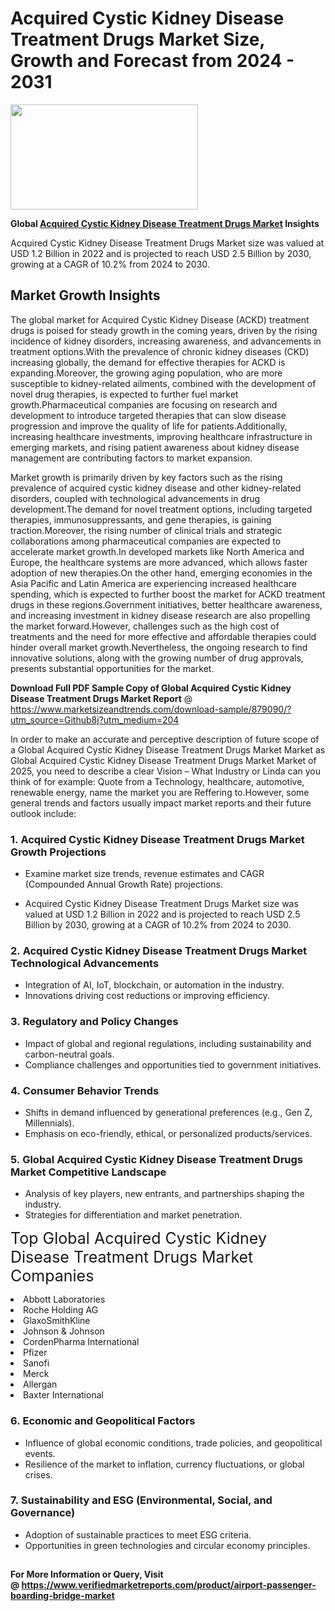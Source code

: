 <H1>Acquired Cystic Kidney Disease Treatment Drugs Market Size, Growth and Forecast from 2024 - 2031</H1><img class="aligncenter size-medium wp-image-584254" src="https://thirdeyenews.in/wp-content/uploads/2024/09/Global-Market-Research-300x168.jpeg" alt="" width="300" height="168" /><p><strong>Global&nbsp;<a href="https://www.marketsizeandtrends.com/download-sample/879090/?utm_source=Github8j?utm_medium=204">Acquired Cystic Kidney Disease Treatment Drugs Market</a> Insights</strong></p><p>Acquired Cystic Kidney Disease Treatment Drugs Market size was valued at USD 1.2 Billion in 2022 and is projected to reach USD 2.5 Billion by 2030, growing at a CAGR of 10.2% from 2024 to 2030.</p><p><h2>Market Growth Insights</h2> <p>The global market for Acquired Cystic Kidney Disease (ACKD) treatment drugs is poised for steady growth in the coming years, driven by the rising incidence of kidney disorders, increasing awareness, and advancements in treatment options.With the prevalence of chronic kidney diseases (CKD) increasing globally, the demand for effective therapies for ACKD is expanding.Moreover, the growing aging population, who are more susceptible to kidney-related ailments, combined with the development of novel drug therapies, is expected to further fuel market growth.Pharmaceutical companies are focusing on research and development to introduce targeted therapies that can slow disease progression and improve the quality of life for patients.Additionally, increasing healthcare investments, improving healthcare infrastructure in emerging markets, and rising patient awareness about kidney disease management are contributing factors to market expansion. </p> <p>Market growth is primarily driven by key factors such as the rising prevalence of acquired cystic kidney disease and other kidney-related disorders, coupled with technological advancements in drug development.The demand for novel treatment options, including targeted therapies, immunosuppressants, and gene therapies, is gaining traction.Moreover, the rising number of clinical trials and strategic collaborations among pharmaceutical companies are expected to accelerate market growth.In developed markets like North America and Europe, the healthcare systems are more advanced, which allows faster adoption of new therapies.On the other hand, emerging economies in the Asia Pacific and Latin America are experiencing increased healthcare spending, which is expected to further boost the market for ACKD treatment drugs in these regions.Government initiatives, better healthcare awareness, and increasing investment in kidney disease research are also propelling the market forward.However, challenges such as the high cost of treatments and the need for more effective and affordable therapies could hinder overall market growth.Nevertheless, the ongoing research to find innovative solutions, along with the growing number of drug approvals, presents substantial opportunities for the market.</p><p><span class=""><strong>Download Full PDF Sample Copy of Global Acquired Cystic Kidney Disease Treatment Drugs Market Report</strong> @ <a href="https://www.marketsizeandtrends.com/download-sample/879090/?utm_source=Github8j?utm_medium=204" target="_blank">https://www.marketsizeandtrends.com/download-sample/879090/?utm_source=Github8j?utm_medium=204</a></span></p><p>In order to make an accurate and perceptive description of future scope of a Global&nbsp;Acquired Cystic Kidney Disease Treatment Drugs Market Market as Global&nbsp;Acquired Cystic Kidney Disease Treatment Drugs Market Market of 2025, you need to describe a clear Vision &ndash; What Industry or Linda can you think of for example: Quote from a Technology, healthcare, automotive, renewable energy, name the market you are Reffering to.However, some general trends and factors usually impact market reports and their future outlook include:</p><h3>1.&nbsp;<strong>Acquired Cystic Kidney Disease Treatment Drugs Market Growth Projections</strong></h3><ul><li>Examine market size trends, revenue estimates and CAGR (Compounded Annual Growth Rate) projections.</li><li><p>Acquired Cystic Kidney Disease Treatment Drugs Market size was valued at USD 1.2 Billion in 2022 and is projected to reach USD 2.5 Billion by 2030, growing at a CAGR of 10.2% from 2024 to 2030.</p></li></ul><h3>2.&nbsp;<strong>Acquired Cystic Kidney Disease Treatment Drugs Market Technological Advancements</strong></h3><ul><li>Integration of AI, IoT, blockchain, or automation in the industry.</li><li>Innovations driving cost reductions or improving efficiency.</li></ul><h3>3.&nbsp;<strong>Regulatory and Policy Changes</strong></h3><ul><li>Impact of global and regional regulations, including sustainability and carbon-neutral goals.</li><li>Compliance challenges and opportunities tied to government initiatives.</li></ul><h3>4.&nbsp;<strong>Consumer Behavior Trends</strong></h3><ul><li>Shifts in demand influenced by generational preferences (e.g., Gen Z, Millennials).</li><li>Emphasis on eco-friendly, ethical, or personalized products/services.</li></ul><h3>5.&nbsp;<strong>Global Acquired Cystic Kidney Disease Treatment Drugs Market Competitive Landscape</strong></h3><ul><li>Analysis of key players, new entrants, and partnerships shaping the industry.</li><li>Strategies for differentiation and market penetration.</li></ul><p data-pm-slice="1 1 []"><span style="color: inherit; font-family: inherit; font-size: 25px;">Top Global Acquired Cystic Kidney Disease Treatment Drugs Market Companies</span></p><div class="" data-test-id=""><p><li>Abbott Laboratories</li><li> Roche Holding AG</li><li> GlaxoSmithKline</li><li> Johnson & Johnson</li><li> CordenPharma International</li><li> Pfizer</li><li> Sanofi</li><li> Merck</li><li> Allergan</li><li> Baxter International</li></p></div><h3>6.&nbsp;<strong>Economic and Geopolitical Factors</strong></h3><ul><li>Influence of global economic conditions, trade policies, and geopolitical events.</li><li>Resilience of the market to inflation, currency fluctuations, or global crises.</li></ul><h3>7.&nbsp;<strong>Sustainability and ESG (Environmental, Social, and Governance)</strong></h3><ul><li>Adoption of sustainable practices to meet ESG criteria.</li><li>Opportunities in green technologies and circular economy principles.</li></ul><h2><strong style="font-size: 14px;">For More Information or Query, Visit @&nbsp;</strong><a style="background-color: #ffffff; font-size: 14px;" href="https://www.marketsizeandtrends.com/report/acquired-cystic-kidney-disease-treatment-drugs-market/" target="_blank">https://www.verifiedmarketreports.com/product/airport-passenger-boarding-bridge-market</a></h2>